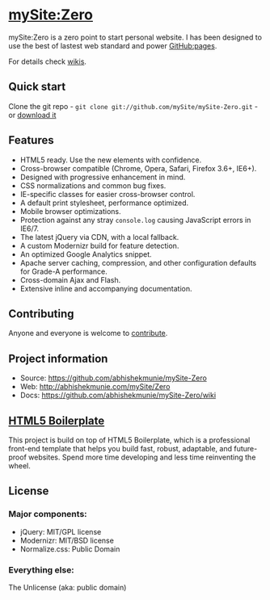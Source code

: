 # [mySite:Zero](http://abhishekmunie.com/mySite/Zero)

mySite:Zero is a zero point to start personal website. I has been designed to use the best of lastest web standard and power [GitHub:pages](https://pages.github.com).

For details check [wikis](https://github.com/mySite/mySite-Zero/wiki).


## Quick start

Clone the git repo - `git clone git://github.com/mySite/mySite-Zero.git` - or [download it](https://github.com/mySite/mySite-Zero/zipball/master)


## Features

* HTML5 ready. Use the new elements with confidence.
* Cross-browser compatible (Chrome, Opera, Safari, Firefox 3.6+, IE6+).
* Designed with progressive enhancement in mind.
* CSS normalizations and common bug fixes.
* IE-specific classes for easier cross-browser control.
* A default print stylesheet, performance optimized.
* Mobile browser optimizations.
* Protection against any stray `console.log` causing JavaScript errors in IE6/7.
* The latest jQuery via CDN, with a local fallback.
* A custom Modernizr build for feature detection.
* An optimized Google Analytics snippet.
* Apache server caching, compression, and other configuration defaults for Grade-A performance.
* Cross-domain Ajax and Flash.
* Extensive inline and accompanying documentation.


## Contributing

Anyone and everyone is welcome to [contribute](https://github.com/mySite/mySite-Zero/wiki/contribute).


## Project information

* Source: https://github.com/abhishekmunie/mySite-Zero
* Web: http://abhishekmunie.com/mySite/Zero
* Docs: https://github.com/abhishekmunie/mySite-Zero/wiki

## [HTML5 Boilerplate](http://html5boilerplate.com)

This project is build on top of HTML5 Boilerplate, which is a professional front-end template that helps you build fast, robust, adaptable, and future-proof websites. Spend more time developing and less time reinventing the wheel.

## License

### Major components:

* jQuery: MIT/GPL license
* Modernizr: MIT/BSD license
* Normalize.css: Public Domain

### Everything else:

The Unlicense (aka: public domain)
